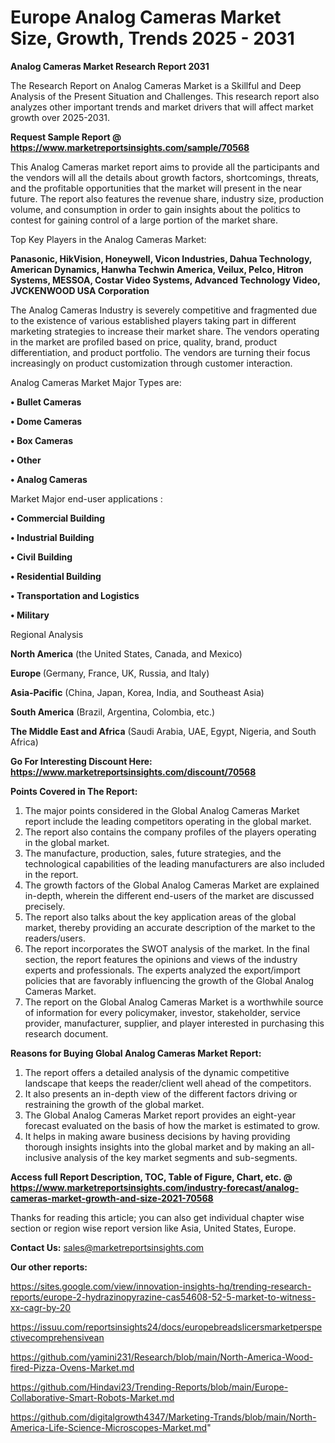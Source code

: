 # Europe Analog Cameras Market Size, Growth, Trends 2025 - 2031

<strong>Analog Cameras Market Research Report 2031</strong>

The Research Report on Analog Cameras Market is a Skillful and Deep Analysis of the Present Situation and Challenges. This research report also analyzes other important trends and market drivers that will affect market growth over 2025-2031.

<strong>Request Sample Report @ <a href=https://www.marketreportsinsights.com/sample/70568>https://www.marketreportsinsights.com/sample/70568</a></strong>

This Analog Cameras market report aims to provide all the participants and the vendors will all the details about growth factors, shortcomings, threats, and the profitable opportunities that the market will present in the near future. The report also features the revenue share, industry size, production volume, and consumption in order to gain insights about the politics to contest for gaining control of a large portion of the market share.

Top Key Players in the Analog Cameras Market:

<strong>Panasonic, HikVision, Honeywell, Vicon Industries, Dahua Technology, American Dynamics, Hanwha Techwin America, Veilux, Pelco, Hitron Systems, MESSOA, Costar Video Systems, Advanced Technology Video, JVCKENWOOD USA Corporation</strong>

The Analog Cameras Industry is severely competitive and fragmented due to the existence of various established players taking part in different marketing strategies to increase their market share. The vendors operating in the market are profiled based on price, quality, brand, product differentiation, and product portfolio. The vendors are turning their focus increasingly on product customization through customer interaction.

Analog Cameras Market Major Types are:

<strong>• Bullet Cameras

• Dome Cameras

• Box Cameras

• Other

• Analog Cameras</strong>

Market Major end-user applications :

<strong>• Commercial Building

• Industrial Building

• Civil Building

• Residential Building

• Transportation and Logistics

• Military</strong>

Regional Analysis

</u><strong><b>North America</b></strong> (the United States, Canada, and Mexico)

<strong><b>Europe </b></strong>(Germany, France, UK, Russia, and Italy)

<strong><b>Asia-Pacific</b></strong> (China, Japan, Korea, India, and Southeast Asia)

<strong><b>South America</b></strong> (Brazil, Argentina, Colombia, etc.)

<strong><b>The Middle East and Africa</b></strong> (Saudi Arabia, UAE, Egypt, Nigeria, and South Africa)

<strong>Go For Interesting Discount Here: <a href=https://www.marketreportsinsights.com/discount/70568>https://www.marketreportsinsights.com/discount/70568</a></strong>

<strong>Points Covered in The Report:</strong>
<ol>
  <li>The major points considered in the Global Analog Cameras Market report include the leading competitors operating in the global market.</li>
  <li>The report also contains the company profiles of the players operating in the global market.</li>
  <li>The manufacture, production, sales, future strategies, and the technological capabilities of the leading manufacturers are also included in the report.</li>
  <li>The growth factors of the Global Analog Cameras Market are explained in-depth, wherein the different end-users of the market are discussed precisely.</li>
  <li>The report also talks about the key application areas of the global market, thereby providing an accurate description of the market to the readers/users.</li>
  <li>The report incorporates the SWOT analysis of the market. In the final section, the report features the opinions and views of the industry experts and professionals. The experts analyzed the export/import policies that are favorably influencing the growth of the Global Analog Cameras Market.</li>
  <li>The report on the Global Analog Cameras Market is a worthwhile source of information for every policymaker, investor, stakeholder, service provider, manufacturer, supplier, and player interested in purchasing this research document.</li>
</ol>
<strong>Reasons for Buying Global Analog Cameras Market Report:</strong>

<ol>
  <li>The report offers a detailed analysis of the dynamic competitive landscape that keeps the reader/client well ahead of the competitors.</li>
  <li>It also presents an in-depth view of the different factors driving or restraining the growth of the global market.</li>
  <li>The Global Analog Cameras Market report provides an eight-year forecast evaluated on the basis of how the market is estimated to grow.</li>
  <li>It helps in making aware business decisions by having providing thorough insights insights into the global market and by making an all-inclusive analysis of the key market segments and sub-segments.</li>
</ol>
<strong>Access full Report Description, TOC, Table of Figure, Chart, etc. @ <a href=https://www.marketreportsinsights.com/industry-forecast/analog-cameras-market-growth-and-size-2021-70568>https://www.marketreportsinsights.com/industry-forecast/analog-cameras-market-growth-and-size-2021-70568</a></strong>


Thanks for reading this article; you can also get individual chapter wise section or region wise report version like Asia, United States, Europe.

<strong>Contact Us:</strong>
sales@marketreportsinsights.com

<strong>Our other reports:</strong>

<a href=https://sites.google.com/view/innovation-insights-hq/trending-research-reports/europe-2-hydrazinopyrazine-cas54608-52-5-market-to-witness-xx-cagr-by-20>https://sites.google.com/view/innovation-insights-hq/trending-research-reports/europe-2-hydrazinopyrazine-cas54608-52-5-market-to-witness-xx-cagr-by-20</a>

<a href=https://issuu.com/reportsinsights24/docs/europebreadslicersmarketperspectivecomprehensivean>https://issuu.com/reportsinsights24/docs/europebreadslicersmarketperspectivecomprehensivean</a>

<a href=https://github.com/yamini231/Research/blob/main/North-America-Wood-fired-Pizza-Ovens-Market.md>https://github.com/yamini231/Research/blob/main/North-America-Wood-fired-Pizza-Ovens-Market.md</a>

<a href=https://github.com/Hindavi23/Trending-Reports/blob/main/Europe-Collaborative-Smart-Robots-Market.md>https://github.com/Hindavi23/Trending-Reports/blob/main/Europe-Collaborative-Smart-Robots-Market.md</a>

<a href=https://github.com/digitalgrowth4347/Marketing-Trands/blob/main/North-America-Life-Science-Microscopes-Market.md>https://github.com/digitalgrowth4347/Marketing-Trands/blob/main/North-America-Life-Science-Microscopes-Market.md</a>"
